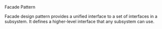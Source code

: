 Facade Pattern

Facade design pattern provides a unified interface to a set of interfaces in a subsystem. It defines a higher-level interface that any subsystem can use.